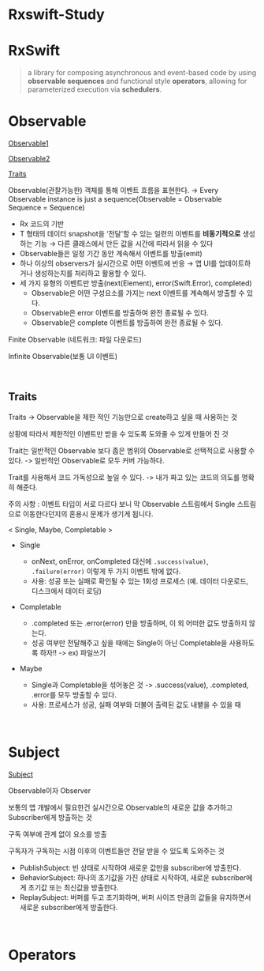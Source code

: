 # Rxswift-Study

# RxSwift
> a library for composing asynchronous and event-based code by using __observable sequences__ and functional style __operators__, allowing for parameterized execution via __schedulers__.

# Observable

[Observable1](https://github.com/minseongkim97/Rxswift-Study/blob/main/RxSwiftPlayground.playground/Contents.swift)

[Observable2](https://github.com/minseongkim97/Rxswift-Study/blob/main/Observables.playground/Contents.swift)

[Traits](https://github.com/minseongkim97/Rxswift-Study/blob/main/Observables_2.playground/Contents.swift)

Observable(관찰가능한) 객체를 통해 이벤트 흐름을 표현한다. → Every Observable instance is just a sequence(Observable = Observable Sequence = Sequence)

- Rx 코드의 기반
- T 형태의 데이터 snapshot을 ‘전달'할 수 있는 일련의 이벤트를 **비동기적으로** 생성하는 기능 → 다른 클래스에서 만든 값을 시간에 따라서 읽을 수 있다
- Observable들은 일정 기간 동안 계속해서 이벤트를 방출(emit)
- 하나 이상의 observers가 실시간으로 어떤 이벤트에 반응 → 앱 UI를 업데이트하거나 생성하는지를 처리하고 활용할 수 있다.
- 세 가지 유형의 이벤트만 방출(next(Element), error(Swift.Error), completed)
    - Observable은 어떤 구성요소를 가지는 next 이벤트를 계속해서 방출할 수 있다.
    - Observable은 error 이벤트를 방출하여 완전 종료될 수 있다.
    - Observable은 complete 이벤트를 방출하여 완전 종료될 수 있다.

Finite Observable (네트워크: 파일 다운로드)

Infinite Observable(보통 UI 이벤트)

<br>

## Traits

Traits -> Observable을 제한 적인 기능만으로 create하고 싶을 때 사용하는 것

상황에 따라서 제한적인 이벤트만 받을 수 있도록 도와줄 수 있게 만들어 진 것

Trait는 일반적인 Observable 보다 좁은 범위의 Observable로 선택적으로 사용할 수 있다. -> 일반적인 Observable로 모두 커버 가능하다.

Trait를 사용해서 코드 가독성으로 높일 수 있다. -> 내가 짜고 있는 코드의 의도를 명확히 해준다.

주의 사항 : 이벤트 타입이 서로 다르다 보니 막 Observable 스트림에서 Single 스트림으로 이동한다던지의 혼용시 문제가 생기게 됩니다.

< Single, Maybe, Completable >

- Single

    - onNext, onError, onCompleted 대신에 `.success(value)`, `.failure(error)` 이렇게 두 가지 이벤트 밖에 없다.
    - 사용: 성공 또는 실패로 확인될 수 있는 1회성 프로세스 (예. 데이터 다운로드, 디스크에서 데이터 로딩)

- Completable
  - .completed 또는 .error(error) 만을 방출하며, 이 외 어떠한 값도 방출하지 않는다.
  - 성공 여부만 전달해주고 싶을 때에는 Single이 아닌 Completable을 사용하도록 하자!! -> ex) 파일쓰기

- Maybe

  - Single과 Completable을 섞어놓은 것 -> .success(value), .completed, .error를 모두 방출할 수 있다.
  - 사용: 프로세스가 성공, 실패 여부와 더불어 출력된 값도 내뱉을 수 있을 때
 

<br>


# Subject

[Subject](https://github.com/minseongkim97/Rxswift-Study/blob/main/Subjects.playground/Contents.swift)

Observable이자 Observer

보통의 앱 개발에서 필요한건 실시간으로 Observable의 새로운 값을 추가하고 Subscriber에게 방출하는 것

구독 여부에 관계 없이 요소를 방출

구독자가 구독하는 시점 이후의 이벤트들만 전달 받을 수 있도록 도와주는 것

- PublishSubject: 빈 상태로 시작하여 새로운 값만을 subscriber에 방출한다.
- BehaviorSubject: 하나의 초기값을 가진 상태로 시작하여, 새로운 subscriber에게 초기값 또는 최신값을 방출한다.
- ReplaySubject: 버퍼를 두고 초기화하며, 버퍼 사이즈 만큼의 값들을 유지하면서 새로운 subscriber에게 방출한다.

<br>

# Operators
